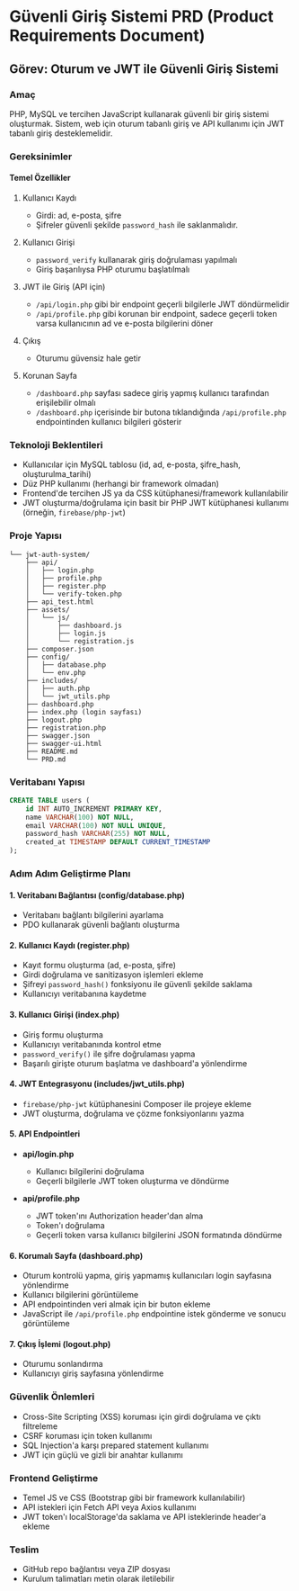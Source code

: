 # Güvenli Giriş Sistemi PRD (Product Requirements Document)

## Görev: Oturum ve JWT ile Güvenli Giriş Sistemi

### Amaç
PHP, MySQL ve tercihen JavaScript kullanarak güvenli bir giriş sistemi oluşturmak. Sistem, web için oturum tabanlı giriş ve API kullanımı için JWT tabanlı giriş desteklemelidir.

### Gereksinimler

#### Temel Özellikler
1. Kullanıcı Kaydı
   - Girdi: ad, e-posta, şifre
   - Şifreler güvenli şekilde `password_hash` ile saklanmalıdır.

2. Kullanıcı Girişi
   - `password_verify` kullanarak giriş doğrulaması yapılmalı
   - Giriş başarılıysa PHP oturumu başlatılmalı

3. JWT ile Giriş (API için)
   - `/api/login.php` gibi bir endpoint geçerli bilgilerle JWT döndürmelidir
   - `/api/profile.php` gibi korunan bir endpoint, sadece geçerli token varsa kullanıcının ad ve e-posta bilgilerini döner

4. Çıkış
   - Oturumu güvensiz hale getir

5. Korunan Sayfa
   - `/dashboard.php` sayfası sadece giriş yapmış kullanıcı tarafından erişilebilir olmalı
   - `/dashboard.php` içerisinde bir butona tıklandığında `/api/profile.php` endpointinden kullanıcı bilgileri gösterir

### Teknoloji Beklentileri
- Kullanıcılar için MySQL tablosu (id, ad, e-posta, şifre_hash, oluşturulma_tarihi)
- Düz PHP kullanımı (herhangi bir framework olmadan)
- Frontend'de tercihen JS ya da CSS kütüphanesi/framework kullanılabilir
- JWT oluşturma/doğrulama için basit bir PHP JWT kütüphanesi kullanımı (örneğin, `firebase/php-jwt`)

### Proje Yapısı
```
└── jwt-auth-system/
    ├── api/
    │   ├── login.php
    │   ├── profile.php
    │   ├── register.php
    │   └── verify-token.php
    ├── api_test.html
    ├── assets/
    │   └── js/
    │       ├── dashboard.js
    │       ├── login.js
    │       └── registration.js
    ├── composer.json
    ├── config/
    │   ├── database.php
    │   └── env.php
    ├── includes/
    │   ├── auth.php
    │   └── jwt_utils.php
    ├── dashboard.php
    ├── index.php (login sayfası)
    ├── logout.php
    ├── registration.php
    ├── swagger.json
    ├── swagger-ui.html
    ├── README.md
    └── PRD.md
```

### Veritabanı Yapısı
```sql
CREATE TABLE users (
    id INT AUTO_INCREMENT PRIMARY KEY,
    name VARCHAR(100) NOT NULL,
    email VARCHAR(100) NOT NULL UNIQUE,
    password_hash VARCHAR(255) NOT NULL,
    created_at TIMESTAMP DEFAULT CURRENT_TIMESTAMP
);
```

### Adım Adım Geliştirme Planı

#### 1. Veritabanı Bağlantısı (config/database.php)
- Veritabanı bağlantı bilgilerini ayarlama
- PDO kullanarak güvenli bağlantı oluşturma

#### 2. Kullanıcı Kaydı (register.php)
- Kayıt formu oluşturma (ad, e-posta, şifre)
- Girdi doğrulama ve sanitizasyon işlemleri ekleme
- Şifreyi `password_hash()` fonksiyonu ile güvenli şekilde saklama
- Kullanıcıyı veritabanına kaydetme

#### 3. Kullanıcı Girişi (index.php)
- Giriş formu oluşturma
- Kullanıcıyı veritabanında kontrol etme
- `password_verify()` ile şifre doğrulaması yapma
- Başarılı girişte oturum başlatma ve dashboard'a yönlendirme

#### 4. JWT Entegrasyonu (includes/jwt_utils.php)
- `firebase/php-jwt` kütüphanesini Composer ile projeye ekleme
- JWT oluşturma, doğrulama ve çözme fonksiyonlarını yazma

#### 5. API Endpointleri
- **api/login.php**
  - Kullanıcı bilgilerini doğrulama
  - Geçerli bilgilerle JWT token oluşturma ve döndürme

- **api/profile.php**
  - JWT token'ını Authorization header'dan alma
  - Token'ı doğrulama
  - Geçerli token varsa kullanıcı bilgilerini JSON formatında döndürme

#### 6. Korumalı Sayfa (dashboard.php)
- Oturum kontrolü yapma, giriş yapmamış kullanıcıları login sayfasına yönlendirme
- Kullanıcı bilgilerini görüntüleme
- API endpointinden veri almak için bir buton ekleme
- JavaScript ile `/api/profile.php` endpointine istek gönderme ve sonucu görüntüleme

#### 7. Çıkış İşlemi (logout.php)
- Oturumu sonlandırma
- Kullanıcıyı giriş sayfasına yönlendirme

### Güvenlik Önlemleri
- Cross-Site Scripting (XSS) koruması için girdi doğrulama ve çıktı filtreleme
- CSRF koruması için token kullanımı
- SQL Injection'a karşı prepared statement kullanımı
- JWT için güçlü ve gizli bir anahtar kullanımı

### Frontend Geliştirme
- Temel JS ve CSS (Bootstrap gibi bir framework kullanılabilir)
- API istekleri için Fetch API veya Axios kullanımı
- JWT token'ı localStorage'da saklama ve API isteklerinde header'a ekleme

### Teslim
- GitHub repo bağlantısı veya ZIP dosyası
- Kurulum talimatları metin olarak iletilebilir
